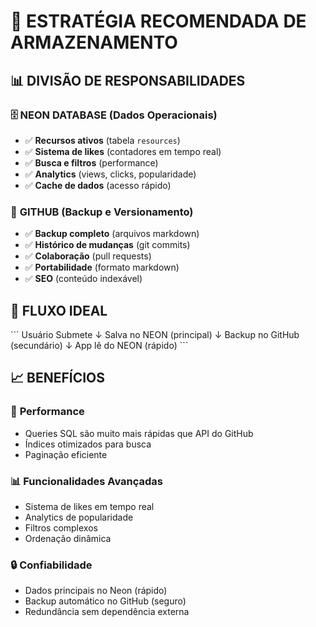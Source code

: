 # 🎯 ESTRATÉGIA RECOMENDADA DE ARMAZENAMENTO

## 📊 DIVISÃO DE RESPONSABILIDADES

### 🗄️ **NEON DATABASE (Dados Operacionais)**
- ✅ **Recursos ativos** (tabela `resources`)
- ✅ **Sistema de likes** (contadores em tempo real)
- ✅ **Busca e filtros** (performance)
- ✅ **Analytics** (views, clicks, popularidade)
- ✅ **Cache de dados** (acesso rápido)

### 📁 **GITHUB (Backup e Versionamento)**
- ✅ **Backup completo** (arquivos markdown)
- ✅ **Histórico de mudanças** (git commits)
- ✅ **Colaboração** (pull requests)
- ✅ **Portabilidade** (formato markdown)
- ✅ **SEO** (conteúdo indexável)

## 🔄 FLUXO IDEAL

\`\`\`
Usuário Submete
       ↓
   Salva no NEON (principal)
       ↓
   Backup no GitHub (secundário)
       ↓
   App lê do NEON (rápido)
\`\`\`

## 📈 BENEFÍCIOS

### 🚀 **Performance**
- Queries SQL são muito mais rápidas que API do GitHub
- Índices otimizados para busca
- Paginação eficiente

### 📊 **Funcionalidades Avançadas**
- Sistema de likes em tempo real
- Analytics de popularidade
- Filtros complexos
- Ordenação dinâmica

### 🔒 **Confiabilidade**
- Dados principais no Neon (rápido)
- Backup automático no GitHub (seguro)
- Redundância sem dependência externa
